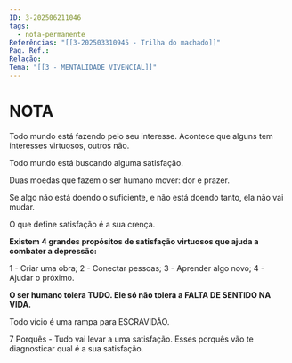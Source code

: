 ```yaml
---
ID: 3-202506211046
tags:
  - nota-permanente
Referências: "[[3-202503310945 - Trilha do machado]]"
Pag. Ref.: 
Relação: 
Tema: "[[3 - MENTALIDADE VIVENCIAL]]"
---
```

# NOTA 

Todo mundo está fazendo pelo seu interesse. Acontece que alguns tem interesses virtuosos, outros não.

Todo mundo está buscando alguma satisfação.

Duas moedas que fazem o ser humano mover: dor e prazer.

Se algo não está doendo o suficiente, e não está doendo tanto, ela não vai mudar.

O que define satisfação é a sua crença.

**Existem 4 grandes propósitos de satisfação virtuosos que ajuda a combater a depressão:**

1 - Criar uma obra;
2 - Conectar pessoas;
3 - Aprender algo novo;
4 - Ajudar o próximo.

**O ser humano tolera TUDO. Ele só não tolera a FALTA DE SENTIDO NA VIDA.**

Todo vício é uma rampa para ESCRAVIDÃO.

7 Porquês - Tudo vai levar a uma satisfação. Esses porquês vão te diagnosticar qual é a sua satisfação.





